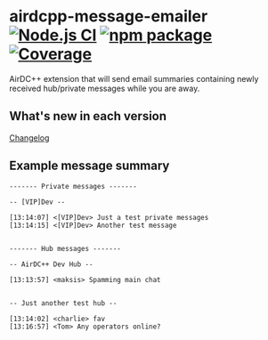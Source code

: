 # airdcpp-message-emailer [![Node.js CI][build-badge]][build] [![npm package][npm-badge]][npm] [![Coverage][coverage-badge]][coverage]

AirDC++ extension that will send email summaries containing newly received hub/private messages while you are away.

## What's new in each version

[Changelog](https://github.com/maksis/airdcpp-message-emailer/blob/master/CHANGELOG.md)

## Example message summary

```
------- Private messages -------

-- [VIP]Dev --

[13:14:07] <[VIP]Dev> Just a test private messages
[13:14:15] <[VIP]Dev> Another test message


------- Hub messages -------

-- AirDC++ Dev Hub --

[13:13:57] <maksis> Spamming main chat


-- Just another test hub --

[13:14:02] <charlie> fav
[13:16:57] <Tom> Any operators online?
```


[build-badge]: https://github.com/maksis/airdcpp-message-emailer/actions/workflows/node.js.yml/badge.svg
[build]: https://github.com/maksis/airdcpp-message-emailer/actions/workflows/node.js.yml

[npm-badge]: https://img.shields.io/npm/v/airdcpp-message-emailer.svg?style=flat-square
[npm]: https://www.npmjs.org/package/airdcpp-message-emailer

[coverage-badge]: https://codecov.io/gh/maksis/airdcpp-message-emailer/branch/master/graph/badge.svg
[coverage]: https://codecov.io/gh/maksis/airdcpp-message-emailer
